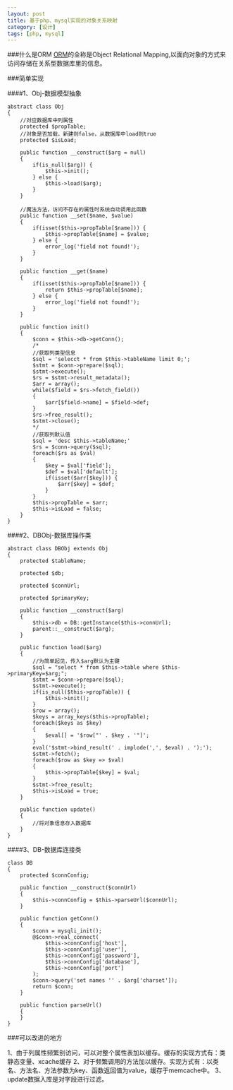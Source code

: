 ```yaml
---
layout: post
title: 基于php、mysql实现的对象关系映射
category: [设计]
tags: [php, mysql]
---
```


###什么是ORM
[ORM](http://en.wikipedia.org/wiki/Object-relational_mapping)的全称是Object Relational Mapping,以面向对象的方式来访问存储在关系型数据库里的信息。

###简单实现

####1、Obj-数据模型抽象

	abstract class Obj
	{
		//对应数据库中列属性
		protected $propTable;
		//对象是否加载，新建则false，从数据库中load则true
		protected $isLoad;

		public function __construct($arg = null)
		{
			if(is_null($arg)) {
				$this->init();
			} else {
				$this->load($arg);
			}
		}

		//魔法方法，访问不存在的属性时系统自动调用此函数
		public function __set($name, $value)
		{
			if(isset($this->propTable[$name])) {
				$this->propTable[$name] = $value;
			} else {
				error_log('field not found!');
			}
		}

		public function __get($name)
		{
			if(isset($this->propTable[$name])) {
				return $this->propTable[$name];
			} else {
				error_log('field not found!');
			}
		}

		public function init()
		{
			$conn = $this->db->getConn();
			/*
			//获取列类型信息
			$sql = 'selecct * from $this->tableName limit 0;';
			$stmt = $conn->prepare($sql);
			$stmt->execute();
			$rs = $stmt->result_metadata(); 
			$arr = array();
			while($field = $rs->fetch_field())
			{
				$arr[$field->name] = $field->def;
			}
			$rs->free_result();
			$stmt->close();
			*/
			//获取列默认值
			$sql = 'desc $this->tableName;'
			$rs = $conn->query($sql); 
			foreach($rs as $val)
			{
				$key = $val['field'];
				$def = $val['default'];
				if(isset($arr[$key])) {
					$arr[$key] = $def;
				}
			}
			$this->propTable = $arr;
			$this->isLoad = false;
		}
	}

####2、DBObj-数据库操作类

	abstract class DBObj extends Obj
	{
		protected $tableName;

		protected $db;

		protected $connUrl;

		protected $primaryKey;

		public function __construct($arg)
		{
			$this->db = DB::getInstance($this->connUrl);
			parent::__construct($arg);
		}

		public function load($arg)
		{
			//为简单起见，传入$arg默认为主键
			$sql = "select * from $this->table where $this->primaryKey=$arg;";
			$stmt = $conn->prepare($sql);
			$stmt->execute();
			if(is_null($this->propTable)) {
				$this->init();
			}
			$row = array();
			$keys = array_keys($this->propTable);
			foreach($keys as $key)
			{
				$eval[] = '$row["' . $key . '"]';
			}
			eval('$stmt->bind_result(' . implode(',', $eval) . ');');
			$stmt->fetch();
			foreach($row as $key => $val)
			{
				$this->propTable[$key] = $val;
			}
			$stmt->free_result;
			$this->isLoad = true;
		}

		public function update()
		{
			//将对象信息存入数据库
		}
	}

####3、DB-数据库连接类
	
	class DB
	{
		protected $connConfig;

		public function __construct($connUrl)
		{
			$this->connConfig = $this->parseUrl($connUrl);
		}

		public function getConn()
		{
			$conn = mysqli_init();
			@$conn->real_connect(
				$this->connConfig['host'],
				$this->connConfig['user'], 
				$this->connConfig['password'],
				$this->connConfig['database'],
				$this->connConfig['port']
			);
			$conn->query('set names '' . $arg['charset']);
			return $conn;
		}

		public function parseUrl()
		{
		}
	}

###可以改进的地方

1、由于列属性频繁别访问，可以对整个属性表加以缓存。缓存的实现方式有：类静态变量、xcache缓存
2、对于频繁调用的方法加以缓存。实现方式有：以类名、方法名、方法参数为key、函数返回值为value，缓存于memcache中。
3、update数据入库是对字段进行过滤。
